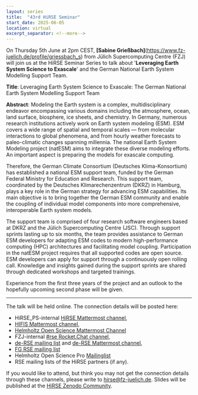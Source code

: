 ```yaml
---
layout: series
title:  "43rd HiRSE Seminar"
start_date: 2025-06-05
location: virtual
excerpt_separator: <!--more-->
---
```


On Thursday 5th June at 2pm CEST, **[Sabine Grießbach]**(https://www.fz-juelich.de/profile/griessbach_s) from Jülich Supercomputing Centre (FZJ) will join us at the HiRSE Seminar Series to talk about '**Leveraging Earth System Science to Exascale**' and the German National Earth System Modelling Support Team. 
<!--more-->

**Title**: Leveraging Earth System Science to Exascale: The German National Earth System Modelling Support Team

**Abstract**: Modeling the Earth system is a complex, multidisciplinary endeavor encompassing various domains including the atmosphere, ocean, land surface, biosphere, ice sheets, and chemistry. In Germany, numerous research institutions actively work on Earth system modeling (ESM). ESM covers a wide range of spatial and temporal scales — from molecular
interactions to global phenomena, and from hourly weather forecasts to paleo-climatic changes spanning millennia. The national Earth System Modeling project (natESM) aims to integrate these diverse modeling efforts. An important aspect is preparing the models for exascale computing.

Therefore, the German Climate Consortium (Deutsches Klima-Konsortium)
has established a national ESM support team, funded by the German
Federal Ministry for Education and Research. This support team,
coordinated by the Deutsches Klimarechenzentrum (DKRZ) in Hamburg, plays
a key role in the German strategy for advancing ESM capabilities. Its
main objective is to bring together the German ESM community and enable
the coupling of individual model components into more comprehensive,
interoperable Earth system models.

The support team is comprised of four research software engineers based
at DKRZ and the Jülich Supercomputing Centre (JSC). Through support
sprints lasting up to six months, the team provides assistance to German
ESM developers for adapting ESM codes to modern high-performance
computing (HPC) architectures and facilitating model coupling.
Participation in the natESM project requires that all supported codes
are open source. ESM developers can apply for support through a
continuously open rolling call. Knowledge and insights gained during the
support sprints are shared through dedicated workshops and targeted
trainings.

Experience from the first three years of the project and an outlook to
the hopefully upcoming second phase will be given.




------

The talk will be held online. The connection details will be posted here:

* HiRSE_PS-internal [HiRSE Mattermost channel](https://mattermost.hzdr.de/hirse),
* [HIFIS Mattermost channel](https://mattermost.hzdr.de/hifis), 
* [Helmholtz Open Science Mattermost Channel](https://mattermost.hzdr.de/open-science)
* FZJ-internal [#rse Rocket.Chat channel](https://chat.fz-juelich.de/channel/rse),
* [de-RSE mailing list](https://de-rse.org/de/join.html) and [de-RSE Mattermost channel](https://chat.gwdg.de/channel/derse),
* [FG RSE mailing list](https://fg-rse.gi.de/weiteres/mailingliste)
* Helmholtz Open Science Pro [Mailinglist](https://os.helmholtz.de/en/newsroom/mailing-list/)
* RSE mailing lists of the HiRSE partners (if any).

If you would like to attend, but think you may not get the connection details through these channels, please write to [hirse@fz-juelich.de](mailto:hirse@fz-juelich.de). Slides will be published at the [HiRSE Zenodo Community](https://zenodo.org/communities/hirse/).

